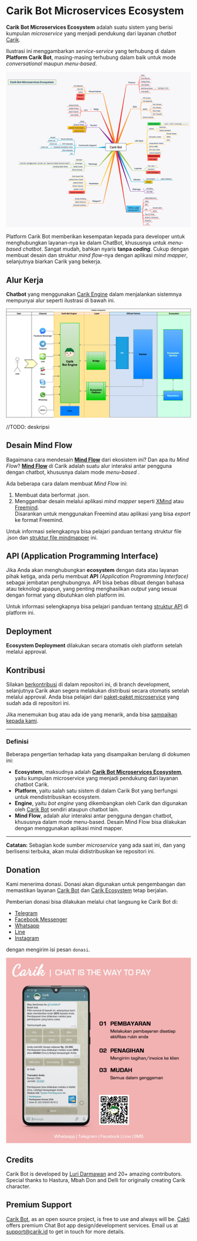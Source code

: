 # Carik Bot Microservices Ecosystem

**Carik Bot Microservices Ecosystem** adalah suatu sistem yang berisi kumpulan _microservice_ yang menjadi pendukung dari layanan _chatbot_ [Carik](https://carik.id).

Ilustrasi ini menggambarkan _service-service_ yang terhubung di dalam **Platform Carik Bot**, masing-masing terhubung dalam baik untuk mode _conversational_ maupun _menu-based_.
 
![Ecosystem](images/Carik-Bot-Microservices-Ecosystem.png)

Platform Carik Bot memberikan kesempatan kepada para developer untuk menghubungkan layanan-nya ke dalam ChatBot, khususnya untuk _menu-based chatbot_. Sangat mudah, bahkan nyaris **tanpa _coding_**. Cukup dengan membuat desain dan struktur _mind flow_-nya dengan aplikasi _mind mapper_, selanjutnya biarkan Carik yang bekerja.

## Alur Kerja

**Chatbot** yang menggunakan [Carik Engine](https://carik.id) dalam menjalankan sistemnya mempunyai alur seperti ilustrasi di bawah ini.

![Arsitektur](images/Carik-Integration.png)

//TODO: deskripsi

## Desain Mind Flow

Bagaimana cara mendesain **[Mind Flow](docs/mindmap-structure.md)** dari ekosistem ini? Dan apa itu *Mind Flow*? **[Mind Flow](docs/mindmap-structure.md)** di Carik adalah suatu alur interaksi antar pengguna dengan chatbot, khususnya dalam mode _menu-based_ .

Ada beberapa cara dalam membuat _Mind Flow_ ini:

1. Membuat data berformat .json.
2. Menggambar desain melalui aplikasi _mind mapper_ seperti [XMind](https://www.xmind.net/) atau [Freemind](https://sourceforge.net/projects/freemind/).<br>Disarankan untuk menggunakan Freemind atau aplikasi yang bisa _export_ ke format Freemind.

Untuk informasi selengkapnya bisa pelajari panduan tentang struktur file .json dan [struktur file mindmapper](docs/mindmap-structure.md) ini.

## API (Application Programming Interface)

Jika Anda akan menghubungkan **ecosystem** dengan data atau layanan pihak ketiga, anda perlu membuat **API** _(Application Programming Interface)_ sebagai jembatan penghubungnya. API bisa bebas dibuat dengan bahasa atau teknologi apapun, yang penting menghasilkan _output_ yang sesuai dengan format yang dibutuhkan oleh platform ini.

Untuk informasi selengkapnya bisa pelajari panduan tentang [struktur API](docs/api-structure.md) di platform ini.

## Deployment

**Ecosystem Deployment** dilakukan secara otomatis oleh platform setelah melalui approval.


## Kontribusi

Silakan [berkontribusi](CONTRIBUTING.md) di dalam repositori ini, di branch development, selanjutnya Carik akan segera melakukan distribusi secara otomatis setelah melalui approval. Anda bisa pelajari dari [paket-paket microservice](docs/package-list.md) yang sudah ada di repositori ini.

Jika menemukan bug atau ada ide yang menarik, anda bisa [sampaikan kepada kami](https://github.com/CarikBot/ecosystem/issues/new/choose).

***

### Definisi 

Beberapa pengertian terhadap kata yang disampaikan berulang di dokumen ini:

- **Ecosystem**, maksudnya adalah **[Carik Bot Microservices Ecosystem](https://github.com/CarikBot/ecosystem)**, yaitu kumpulan microservice yang menjadi pendukung dari layanan chatbot Carik.
- **Platform**, yaitu salah satu sistem di dalam Carik Bot yang berfungsi untuk mendistribusikan ecosystem.
- **Engine**, yaitu _bot engine_ yang dikembangkan oleh Carik dan digunakan oleh [Carik Bot](https://carik.id) sendiri ataupun chatbot lain.
- **Mind Flow**, adalah alur interaksi antar pengguna dengan chatbot, khususnya dalam mode menu-based. Desain Mind Flow bisa dilakukan dengan menggunakan aplikasi mind mapper.

***

**Catatan:**
Sebagian kode sumber _microservice_ yang ada saat ini, dan yang berlisensi terbuka, akan mulai didistribusikan ke repositori ini.


## Donation

Kami menerima donasi. Donasi akan digunakan untuk pengembangan dan memastikan layanan [Carik Bot](https://carik.id) dan [Carik Ecosystem](https://github.com/CarikBot/ecosystem/) tetap berjalan.

Pemberian donasi bisa dilakukan melalui chat langsung ke Carik Bot di: 

 - [Telegram](https://t.me/carikBot?start=donasi)
 - [Facebook Messenger](https://m.me/Carik.Bot?ref=donasi)
 - [Whatsapp](https://wa.me/6287887100878?text=donasi)
 - [Line](https://line.me/ti/p/~@carik)
 - [Instagram](https://www.instagram.com/carikbot/)

dengan mengirim isi pesan `donasi`.

![donation](images/donation.jpg)

## Credits

Carik Bot is developed by [Luri Darmawan](https://github.com/luridarmawan/) and 20+ amazing contributors. Special thanks to Hastura, Mbah Don and Delli for originally creating Carik character.

## Premium Support

[Carik Bot](https://carik.id), as an open source project, is free to use and always will be. [Cakti](https://cakti.id/) offers premium Chat Bot app design/development services. Email us at [support@carik.id](mailto:support@carik.id) to get in touch for more details.

